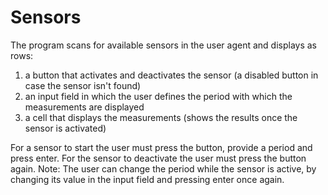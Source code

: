 # Sensors

The program scans for available sensors in the user agent and displays as rows:

1. a button that activates and deactivates the sensor (a disabled button in case the sensor isn't found)
2. an input field in which the user defines the period with which the measurements are displayed
3. a cell that displays the measurements (shows the results once the sensor is activated)

For a sensor to start the user must press the button, provide a period and press enter. 
For the sensor to deactivate the user must press the button again.
Note: The user can change the period while the sensor is active, by changing its value in the input field and pressing enter once again.
